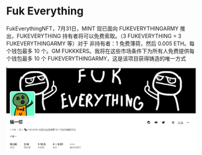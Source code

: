 # Fuk Everything

FukEverythingNFT，7月31日，MINT 现已面向 FUKEVERYTHINGARMY 推出，FUKEVERYTHING 持有者将可以免费索取。（3 FUKEVERYTHING = 3 FUKEVERYTHINGARMY 等）对于 非持有者：1 免费薄荷，然后 0.005 ETH。每个钱包最多 10 个。GM FUKKKERS。我将在这些市场条件下为所有人免费提供每个钱包最多 10 个 FUKEVERYTHINGARMY，这是该项目获得铸造的唯一方式

![nft](01.png)
